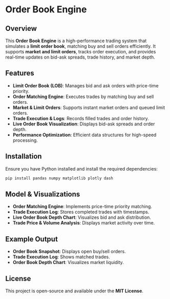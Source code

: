 # Order Book Engine  

## Overview  
This **Order Book Engine** is a high-performance trading system that simulates a **limit order book**, matching buy and sell orders efficiently. It supports **market and limit orders**, tracks order execution, and provides real-time updates on bid-ask spreads, trade history, and market depth.  

## Features  
- **Limit Order Book (LOB)**: Manages bid and ask orders with price-time priority.  
- **Order Matching Engine**: Executes trades by matching buy and sell orders.  
- **Market & Limit Orders**: Supports instant market orders and queued limit orders.  
- **Trade Execution & Logs**: Records filled trades and order history.  
- **Live Order Book Visualization**: Displays bid-ask spreads and order depth.  
- **Performance Optimization**: Efficient data structures for high-speed processing.  

## Installation  
Ensure you have Python installed and install the required dependencies:  

```bash
pip install pandas numpy matplotlib plotly dash
```

## Model & Visualizations  
- **Order Matching Engine**: Implements price-time priority matching.  
- **Trade Execution Log**: Stores completed trades with timestamps.  
- **Live Order Book Depth Chart**: Visualizes bid and ask distribution.  
- **Trade Price & Volume Analysis**: Displays market activity over time.  

## Example Output  
- **Order Book Snapshot**: Displays open buy/sell orders.  
- **Trade Execution Log**: Shows matched trades.  
- **Order Book Depth Chart**: Visualizes market liquidity.  



## License  
This project is open-source and available under the **MIT License**.  
